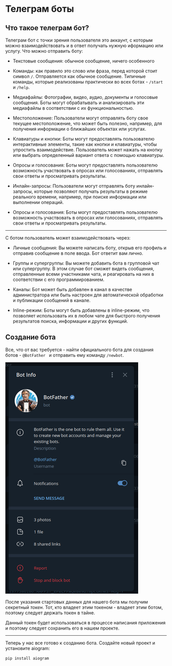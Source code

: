 # Телеграм боты

## Что такое телеграм бот?

Телеграм бот с точки зрения пользователя это аккаунт, с которым можно взаимодействовать и в ответ получать нужную иформацию или услугу. Что можно отправить боту:

- Текстовые сообщения: обычное сообщение, ничего особенного

- Команды: как правило это слово или фраза, перед которой стоит символ `/`. Отправляется как обычное сообщение. Типичные команды, которые реализованы практически во всех ботах - `/start` и `/help`.

- Медиафайлы: Фотографии, видео, аудио, документы и голосовые сообщения. Боты могут обрабатывать и анализировать эти медиафайлы в соответствии с их функциональностью.

- Местоположение: Пользователи могут отправлять боту свое текущее местоположение, что может быть полезно, например, для получения информации о ближайших объектах или услугах.

- Клавиатуры и кнопки: Боты могут предоставлять пользователю интерактивные элементы, такие как кнопки и клавиатуры, чтобы упростить взаимодействие. Пользователь может нажать на кнопку или выбрать определенный вариант ответа с помощью клавиатуры.

- Опросы и голосования: Боты могут предоставлять пользователю возможность участвовать в опросах или голосованиях, отправлять свои ответы и просматривать результаты.

- Инлайн-запросы: Пользователи могут отправлять боту инлайн-запросы, которые позволяют получать результаты в режиме реального времени, например, при поиске информации или выполнении операций.

- Опросы и голосования: Боты могут предоставлять пользователю возможность участвовать в опросах или голосованиях, отправлять свои ответы и просматривать результаты.

---

С ботом пользователь может взаимодействовать через:

- Личные сообщения: Вы можете написать боту, открыв его профиль и отправив сообщение в поле ввода. Бот ответит вам лично.

- Группы и супергруппы: Вы можете добавить бота в групповой чат или супергруппу. В этом случае бот сможет видеть сообщения, отправленные всеми участниками чата, и реагировать на них в соответствии с его программированием.

- Каналы: Бот может быть добавлен в канал в качестве администратора или быть настроен для автоматической обработки и публикации сообщений в канале.

- Inline-режим: Боты могут быть добавлены в inline-режим, что позволяет использовать их в любом чате для быстрого получения результатов поиска, информации и других функций.

## Создание бота

Все, что от вас требуется - найти официального бота для создания ботов - `@BotFather ` и отправить ему команду `/newbot`. 

![botfather](/assets/aiogram/botfather.png)

После указания стартовых данных для нашего бота мы получим секретный *токен*. Тот, кто владеет этим токеном - владеет этим ботом, поэтому следует держать токен в тайне. 

Данный токен будет использоваться в процессе написания приложения и поэтому следует сохранить его в нашем проекте.

---

Теперь у нас все готово к созданию бота. Создайте новый проект и установите aiogram:

```shell
pip install aiogram
```